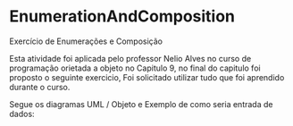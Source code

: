 # EnumerationAndComposition
Exercício de Enumerações e Composição

Esta atividade foi aplicada pelo professor Nelio Alves no curso de programação orietada a objeto no Capitulo 9, no final do capitulo  foi proposto o seguinte exercicio,
Foi solicitado utilizar tudo que foi aprendido  durante o curso.

Segue os diagramas UML / Objeto e Exemplo de como seria entrada de dados:





























